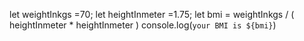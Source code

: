 let weightInkgs =70;
let heightInmeter =1.75;
let bmi = weightInkgs / ( heightInmeter * heightInmeter )
console.log(`your BMI is ${bmi}`)
